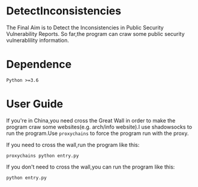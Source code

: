 # DetectInconsistencies
The Final Aim is to Detect the Inconsistencies in Public Security Vulnerability Reports.
So far,the program can craw some public security vulnerablility information. 

# Dependence
    Python >=3.6
# User Guide
If you're in China,you need cross the Great Wall in order to make the program craw some websites(e.g. arch/info website).I use shadowsocks to run the program.Use `proxychains` to force the program run with the proxy.

If you need to cross the wall,run the program like this:

    proxychains python entry.py

If you don't need to cross the wall,you can run the program like this:  
    
    python entry.py